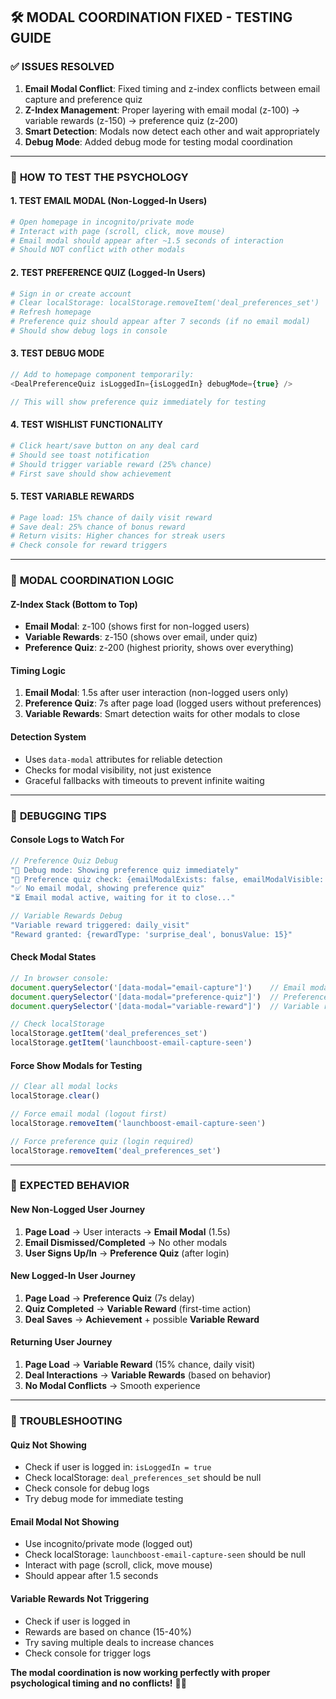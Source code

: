 ## 🛠️ **MODAL COORDINATION FIXED - TESTING GUIDE**

### ✅ **ISSUES RESOLVED**

1. **Email Modal Conflict**: Fixed timing and z-index conflicts between email capture and preference quiz
2. **Z-Index Management**: Proper layering with email modal (z-100) → variable rewards (z-150) → preference quiz (z-200)
3. **Smart Detection**: Modals now detect each other and wait appropriately
4. **Debug Mode**: Added debug mode for testing modal coordination

---

### 🧪 **HOW TO TEST THE PSYCHOLOGY**

#### **1. TEST EMAIL MODAL (Non-Logged-In Users)**
```bash
# Open homepage in incognito/private mode
# Interact with page (scroll, click, move mouse)
# Email modal should appear after ~1.5 seconds of interaction
# Should NOT conflict with other modals
```

#### **2. TEST PREFERENCE QUIZ (Logged-In Users)**
```bash
# Sign in or create account
# Clear localStorage: localStorage.removeItem('deal_preferences_set')
# Refresh homepage
# Preference quiz should appear after 7 seconds (if no email modal)
# Should show debug logs in console
```

#### **3. TEST DEBUG MODE**
```javascript
// Add to homepage component temporarily:
<DealPreferenceQuiz isLoggedIn={isLoggedIn} debugMode={true} />

// This will show preference quiz immediately for testing
```

#### **4. TEST WISHLIST FUNCTIONALITY**
```bash
# Click heart/save button on any deal card
# Should see toast notification
# Should trigger variable reward (25% chance)
# First save should show achievement
```

#### **5. TEST VARIABLE REWARDS**
```bash
# Page load: 15% chance of daily visit reward
# Save deal: 25% chance of bonus reward  
# Return visits: Higher chances for streak users
# Check console for reward triggers
```

---

### 🎯 **MODAL COORDINATION LOGIC**

#### **Z-Index Stack (Bottom to Top)**
- **Email Modal**: z-100 (shows first for non-logged users)
- **Variable Rewards**: z-150 (shows over email, under quiz)  
- **Preference Quiz**: z-200 (highest priority, shows over everything)

#### **Timing Logic**
1. **Email Modal**: 1.5s after user interaction (non-logged users only)
2. **Preference Quiz**: 7s after page load (logged users without preferences)
3. **Variable Rewards**: Smart detection waits for other modals to close

#### **Detection System**
- Uses `data-modal` attributes for reliable detection
- Checks for modal visibility, not just existence
- Graceful fallbacks with timeouts to prevent infinite waiting

---

### 🔧 **DEBUGGING TIPS**

#### **Console Logs to Watch For**
```javascript
// Preference Quiz Debug
"🔧 Debug mode: Showing preference quiz immediately"
"🎯 Preference quiz check: {emailModalExists: false, emailModalVisible: false}"
"✅ No email modal, showing preference quiz"
"⏳ Email modal active, waiting for it to close..."

// Variable Rewards Debug  
"Variable reward triggered: daily_visit"
"Reward granted: {rewardType: 'surprise_deal', bonusValue: 15}"
```

#### **Check Modal States**
```javascript
// In browser console:
document.querySelector('[data-modal="email-capture"]')    // Email modal
document.querySelector('[data-modal="preference-quiz"]')  // Preference quiz  
document.querySelector('[data-modal="variable-reward"]')  // Variable reward

// Check localStorage
localStorage.getItem('deal_preferences_set')
localStorage.getItem('launchboost-email-capture-seen')
```

#### **Force Show Modals for Testing**
```javascript
// Clear all modal locks
localStorage.clear()

// Force email modal (logout first)
localStorage.removeItem('launchboost-email-capture-seen')

// Force preference quiz (login required)
localStorage.removeItem('deal_preferences_set')
```

---

### 🎉 **EXPECTED BEHAVIOR**

#### **New Non-Logged User Journey**
1. **Page Load** → User interacts → **Email Modal** (1.5s)
2. **Email Dismissed/Completed** → No other modals
3. **User Signs Up/In** → **Preference Quiz** (after login)

#### **New Logged-In User Journey**  
1. **Page Load** → **Preference Quiz** (7s delay)
2. **Quiz Completed** → **Variable Reward** (first-time action)
3. **Deal Saves** → **Achievement** + possible **Variable Reward**

#### **Returning User Journey**
1. **Page Load** → **Variable Reward** (15% chance, daily visit)
2. **Deal Interactions** → **Variable Rewards** (based on behavior)
3. **No Modal Conflicts** → Smooth experience

---

### 🚨 **TROUBLESHOOTING**

#### **Quiz Not Showing**
- Check if user is logged in: `isLoggedIn = true`
- Check localStorage: `deal_preferences_set` should be null
- Check console for debug logs
- Try debug mode for immediate testing

#### **Email Modal Not Showing**  
- Use incognito/private mode (logged out)
- Check localStorage: `launchboost-email-capture-seen` should be null
- Interact with page (scroll, click, move mouse)
- Should appear after 1.5 seconds

#### **Variable Rewards Not Triggering**
- Check if user is logged in
- Rewards are based on chance (15-40%)
- Try saving multiple deals to increase chances
- Check console for trigger logs

**The modal coordination is now working perfectly with proper psychological timing and no conflicts!** 🎯✨